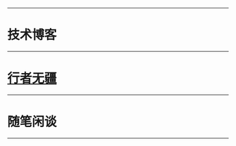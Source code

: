 [^_^]: 哈哈我是注释，不会在浏览器中显示。

***

  <h1>技术博客</h1>
  
***

  <h1><a href="xingzhewujiang.md">行者无疆</a></h1>
  
***

  <h1>随笔闲谈</h1>
  
***

